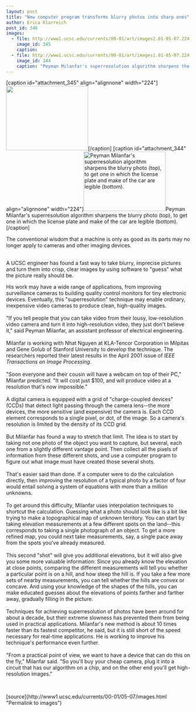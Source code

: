 ```yaml
---
layout: post
title: "New computer program transforms blurry photos into sharp ones"
author: Erica Klarreich
post_id: 346
images:
  - file: http://www1.ucsc.edu/currents/00-01/art/images2.01-05-07.224.jpg
    image_id: 345
    caption: 
  - file: http://www1.ucsc.edu/currents/00-01/art/images1.01-05-07.224.jpg
    image_id: 344
    caption: "Peyman Milanfar's superresolution algorithm sharpens the blurry photo (top), to get one in which the license plate and make of the car are legible (bottom)."
---
```


[caption id="attachment_345" align="alignnone" width="224"]<a href="http://localhost/mysite/wp-content/uploads/2001/05/images2.01-05-07.224.jpg"><img class="size-full wp-image-345" src="http://localhost/mysite/wp-content/uploads/2001/05/images2.01-05-07.224.jpg" alt="" width="224" height="176" /></a>[/caption]
[caption id="attachment_344" align="alignnone" width="224"]<a href="http://localhost/mysite/wp-content/uploads/2001/05/images1.01-05-07.224.jpg"><img class="size-full wp-image-344" src="http://localhost/mysite/wp-content/uploads/2001/05/images1.01-05-07.224.jpg" alt="Peyman Milanfar's superresolution algorithm sharpens the blurry photo (top), to get one in which the license plate and make of the car are legible (bottom)." width="224" height="162" /></a>Peyman Milanfar's superresolution algorithm sharpens the blurry photo (top), to get one in which the license plate and make of the car are legible (bottom).[/caption]
<p>
  The conventional wisdom that a machine is only as good as its parts may no longer apply to cameras and other imaging devices.
</p><br>
A UCSC engineer has found a fast way to take blurry, imprecise pictures and turn them into crisp, clear images by using software to "guess" what the picture really should be.
<p>
  His work may have a wide range of applications, from improving surveillance cameras to building quality control monitors for tiny electronic devices. Eventually, this "superresolution" technique may enable ordinary, inexpensive video cameras to produce clean, high-quality images.<br>
  <br>
  "If you tell people that you can take video from their lousy, low-resolution video camera and turn it into high-resolution video, they just don't believe it," said Peyman Milanfar, an assistant professor of electrical engineering.<br>
  <br>
  Milanfar is working with Nhat Nguyen at KLA-Tencor Corporation in Milpitas and Gene Golub of Stanford University to develop the technique. The researchers reported their latest results in the April 2001 issue of <i>IEEE Transactions on Image Processing.<br>
  <br></i>"Soon everyone and their cousin will have a webcam on top of their PC," Milanfar predicted. "It will cost just $100, and will produce video at a resolution that's now impossible."<br>
  <br>
  A digital camera is equipped with a grid of "charge-coupled devices" (CCDs) that detect light passing through the camera lens--the more devices, the more sensitive (and expensive) the camera is. Each CCD element corresponds to a single pixel, or dot, of the image. So a camera's resolution is limited by the density of its CCD grid.<br>
  <br>
  But Milanfar has found a way to stretch that limit. The idea is to start by taking not one photo of the object you want to capture, but several, each one from a slightly different vantage point. Then collect all the pixels of information from these different shots, and use a computer program to figure out what image must have created those several shots.<br>
  <br>
  That's easier said than done. If a computer were to do the calculation directly, then improving the resolution of a typical photo by a factor of four would entail solving a system of equations with more than a million unknowns.<br>
  <br>
  To get around this difficulty, Milanfar uses interpolation techniques to shortcut the calculation. Guessing what a photo should look like is a bit like trying to make a topographical map of unknown territory. You can start by taking elevation measurements at a few different spots on the land--this corresponds to taking a single photograph of an object. To get a more refined map, you could next take measurements, say, a single pace away from the spots you've already measured.<br>
  <br>
  This second "shot" will give you additional elevations, but it will also give you some more valuable information: Since you already know the elevation at close points, comparing the different measurements will tell you whether a particular point is on a hill, and how steep the hill is. If you take a few more sets of nearby measurements, you can tell whether the hills are convex or concave. And using your knowledge of the shapes of the hills, you can make educated guesses about the elevations of points farther and farther away, gradually filling in the picture.<br>
  <br>
  Techniques for achieving superresolution of photos have been around for about a decade, but their extreme slowness has prevented them from being used in practical applications. Milanfar's new method is about 10 times faster than its fastest competitor, he said, but it is still short of the speed necessary for real-time applications. He is working to improve his technique's performance even further.<br>
  <br>
  "From a practical point of view, we want to have a device that can do this on the fly," Milanfar said. "So you'll buy your cheap camera, plug it into a circuit that has our algorithm on a chip, and on the other end you'll get high-resolution images."
</p>
<p>
  <br>

</p>
[source](http://www1.ucsc.edu/currents/00-01/05-07/images.html "Permalink to images")
